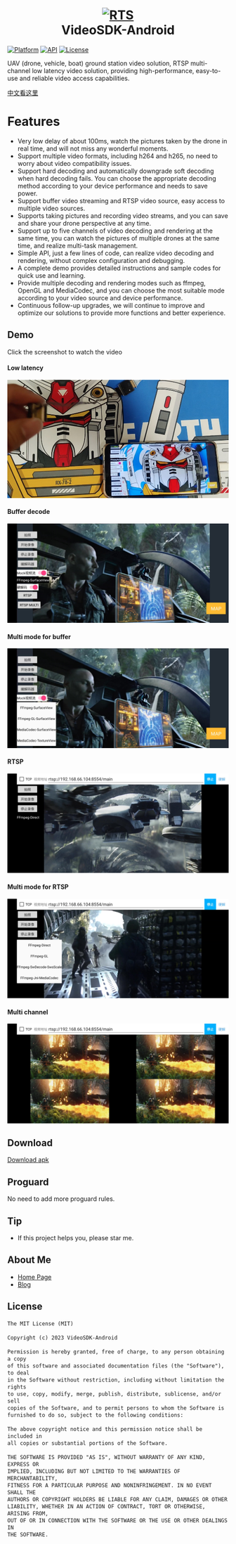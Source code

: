<h1 align="center">
  <br>
  <a href="http://videosdk.org/"><img src="https://raw.githubusercontent.com/hzw1199/VideoSDK-Android/master/art/RTS.png" alt="RTS" width="200"></a>
  <br>
  <b>VideoSDK-Android</b>
  <br>
</h1>


[![Platform](https://img.shields.io/badge/platform-android-green.svg)](http://developer.android.com/index.html)
[![API](https://img.shields.io/badge/API-14%2B-brightgreen.svg?style=flat)](https://android-arsenal.com/api?level=21)
[![License](https://img.shields.io/badge/License-MIT-blue.svg?style=flat)](http://opensource.org/licenses/MIT)


UAV (drone, vehicle, boat) ground station video solution, RTSP multi-channel low latency video solution, providing high-performance, easy-to-use and reliable video access capabilities.

[中文看这里](/READMEcn.md)  

# Features

* Very low delay of about 100ms, watch the pictures taken by the drone in real time, and will not miss any wonderful moments.
* Support multiple video formats, including h264 and h265, no need to worry about video compatibility issues.
* Support hard decoding and automatically downgrade soft decoding when hard decoding fails. You can choose the appropriate decoding method according to your device performance and needs to save power.
* Support buffer video streaming and RTSP video source, easy access to multiple video sources.
* Supports taking pictures and recording video streams, and you can save and share your drone perspective at any time.
* Support up to five channels of video decoding and rendering at the same time, you can watch the pictures of multiple drones at the same time, and realize multi-task management.
* Simple API, just a few lines of code, can realize video decoding and rendering, without complex configuration and debugging.
* A complete demo provides detailed instructions and sample codes for quick use and learning.
* Provide multiple decoding and rendering modes such as ffmpeg, OpenGL and MediaCodec, and you can choose the most suitable mode according to your video source and device performance.
* Continuous follow-up upgrades, we will continue to improve and optimize our solutions to provide more functions and better experience.

## Demo
Click the screenshot to watch the video
#### Low latency
[![sample](/art/sample5.jpg)](https://youtu.be/mwLuzPclsQM)
#### Buffer decode
[![sample](/art/sample.jpg)](https://youtu.be/mwLuzPclsQM)
#### Multi mode for buffer
[![sample](/art/sample1.jpg)](https://youtu.be/mwLuzPclsQM)
#### RTSP
[![sample](/art/sample2.jpg)](https://youtu.be/mwLuzPclsQM)
#### Multi mode for RTSP
[![sample](/art/sample3.jpg)](https://youtu.be/mwLuzPclsQM)
#### Multi channel
[![sample](/art/sample4.jpg)](https://youtu.be/mwLuzPclsQM)

## Download
[Download apk](https://github.com/hzw1199/VideoSDK-Android/releases)

## Proguard
No need to add more proguard rules.

## Tip

* If this project helps you, please star me.

## About Me

* [Home Page](https://zongheng.pro/index.html)
* [Blog](https://blog.zongheng.pro)

## License

```
The MIT License (MIT)

Copyright (c) 2023 VideoSDK-Android

Permission is hereby granted, free of charge, to any person obtaining a copy
of this software and associated documentation files (the "Software"), to deal
in the Software without restriction, including without limitation the rights
to use, copy, modify, merge, publish, distribute, sublicense, and/or sell
copies of the Software, and to permit persons to whom the Software is
furnished to do so, subject to the following conditions:

The above copyright notice and this permission notice shall be included in
all copies or substantial portions of the Software.

THE SOFTWARE IS PROVIDED "AS IS", WITHOUT WARRANTY OF ANY KIND, EXPRESS OR
IMPLIED, INCLUDING BUT NOT LIMITED TO THE WARRANTIES OF MERCHANTABILITY,
FITNESS FOR A PARTICULAR PURPOSE AND NONINFRINGEMENT. IN NO EVENT SHALL THE
AUTHORS OR COPYRIGHT HOLDERS BE LIABLE FOR ANY CLAIM, DAMAGES OR OTHER
LIABILITY, WHETHER IN AN ACTION OF CONTRACT, TORT OR OTHERWISE, ARISING FROM,
OUT OF OR IN CONNECTION WITH THE SOFTWARE OR THE USE OR OTHER DEALINGS IN
THE SOFTWARE.
```

